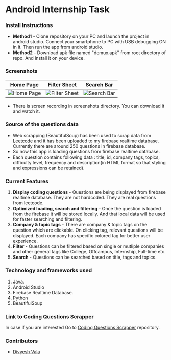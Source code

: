 # Android Internship Task
### Install Instructions
* **Method1** - Clone repository on your PC and launch the project in android studio. Connect your smartphone to PC with USB debugging ON in it. Then run the app from android studio.
* **Method2** - Download apk file named "demux.apk" from root directory of repo. And install it on your device.

### Screenshots
Home Page | Filter Sheet | Search Bar                 
:-------------------------:|:-------------------------:|:-------------------------:
![Home Page](https://github.com/divyeshvala/demux/blob/main/screenshots/home.jpg?raw=true "Home Page")|![Filter Sheet](https://github.com/divyeshvala/demux/blob/main/screenshots/filter.jpg?raw=true "Filter Sheet")|![Search Bar](https://github.com/divyeshvala/demux/blob/main/screenshots/search.jpg?raw=true "Search Bar")
* There is screen recording in screenshots directory. You can download it and watch it.

### Source of the questions data
* Web scrapping (BeautifulSoup) has been used to scrap data from [Leetcode](https://leetcode.com/problemset/all/) and it has been uploaded to my firebase realtime database. Currently there are around 250 questions in firebase database.
* So now this app is loading questions from firebase realtime database.
* Each question contains following data : title, id, company tags, topics, difficulty level, frequency and description(in HTML format so that styling and expressions can be retained).

### Current Features
1. **Display coding questions** - Questions are being displayed from firebase realtime database. They are not hardcoded. They are real questions from leetcode.
2. **Optimized loading, search and filtering** - Once the question is loaded from the firebase it will be stored locally. And that local data will be used for faster searching and filtering.
2. **Company & topic tags** - There are company & topic tags on the question which are clickable. On clicking tag, relevant questions will be displayed. Each company has specific colored tag for better user experience.
3. **Filter** - Questions can be filtered based on single or mutliple companies and other general tags like College, Offcampus, Internship, Full-time etc.
4. **Search** - Questions can be searched based on title, tags and topics.


### Technology and frameworks used
1. Java.
2. Android Studio
2. Firebase Realtime Database.
4. Python
5. BeautifulSoup

### Link to Coding Questions Scrapper
In case if you are interested Go to [Coding Questions Scrapper](https://github.com/divyeshvala/Coding-Questions-Scrapper) repository.

### Contributors
* [Divyesh Vala](https://github.com/divyeshvala)
